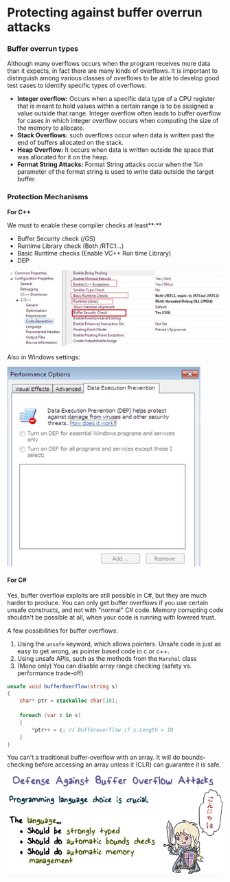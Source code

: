 # Protecting against buffer overrun attacks

### Buffer overrun types

Although many overflows occurs when the program receives more data than it expects, in fact there are many kinds of overflows. It is important to distinguish among various classes of overflows to be able to develop good test cases to identify specific types of overflows:

* **Integer overflow:** Occurs when a specific data type of a CPU register that is meant to hold values within a certain range is to be assigned a value outside that range. Integer overflow often leads to buffer overflow for cases in which integer overflow occurs when computing the size of the memory to allocate.
* **Stack Overflows:** such overflows occur when data is written past the end of buffers allocated on the stack.
* **Heap Overflow:** It occurs when data is written outside the space that was allocated for it on the heap. 
* **Format String Attacks:** Format String attacks occur when the %n parameter of the format string is used to write data outside the target buffer.

### **Protection Mechanisms**

**For C++**

We must to enable these compiler checks at least**:**

* Buffer Security check \(/GS\)
* Runtime Library check \(Both /RTC1…\)
* Basic Runtime checks \(Enable VC++ Run time Library\)
* DEP

![](../../.gitbook/assets/buffer-security-check.jpg)

Also in Windows settings:

![](../../.gitbook/assets/dep-windows.jpg)

#### **For C\#**

Yes, buffer overflow exploits are still possible in C\#, but they are much harder to produce. You can only get buffer overflows if you use certain unsafe constructs, and not with "normal" C\# code. Memory corrupting code shouldn't be possible at all, when your code is running with lowered trust.

A few possibilities for buffer overflows:

1. Using the `unsafe` keyword, which allows pointers. Unsafe code is just as easy to get wrong, as pointer based code in c or c++.
2. Using unsafe APIs, such as the methods from the `Marshal` class
3. \(Mono only\) You can disable array range checking \(safety vs. performance trade-off\)

```csharp
unsafe void bufferOverflow(string s)
{
    char* ptr = stackalloc char[10];

    foreach (var c in s)
    {
        *ptr++ = c; // Bufferoverflow if s.Length > 10
    }
}
```

You can't a traditional buffer-overflow with an array. It will do bounds-checking before accessing an array unless it \(CLR\) can guarantee it is safe.

![](../../.gitbook/assets/defense-against-buffer-overflow.png)

